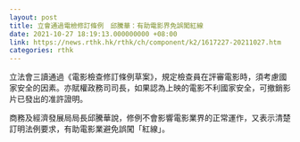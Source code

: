 ```yaml
---
layout: post
title: 立會通過電檢修訂條例　邱騰華：有助電影界免誤闖紅線
date: 2021-10-27 18:19:13.000000000 +08:00
link: https://news.rthk.hk/rthk/ch/component/k2/1617227-20211027.htm
categories: rthk
---
```


立法會三讀通過《電影檢查修訂條例草案》，規定檢查員在評審電影時，須考慮國家安全的因素。亦賦權政務司司長，如果認為上映的電影不利國家安全，可撤銷影片已發出的准許證明。

商務及經濟發展局局長邱騰華說，修例不會影響電影業界的正常運作，又表示清楚訂明法例要求，有助電影業避免誤闖「紅線」。
